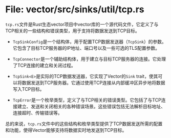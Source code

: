 # File: vector/src/sinks/util/tcp.rs

`tcp.rs`文件是Rust生态vector项目中vector库的一个源代码文件，它定义了与TCP相关的一些结构和错误类型，用于支持将数据发送到TCP目标。

- `TcpSinkConfig`是一个结构体，用于配置TCP数据发送器（`TcpSink`）的参数。它包含了目标TCP服务器的IP地址、端口号以及一些可选的TLS配置参数。

- `TcpConnector`是一个辅助结构体，用于建立与目标TCP服务器的连接。它处理了TCP连接的建立和关闭过程。

- `TcpSink<E>`是实际的TCP数据发送器，它实现了Vector的`Sink` trait，使其可以将数据发送到TCP服务器。它通过使用TCP连接从内部缓冲区异步地将数据写入TCP目标。

- `TcpError`是一个枚举类型，定义了与TCP相关的错误类型。它包括了与TCP连接建立、发送和关闭相关的各种错误场景。这些错误包括无法解析目标地址、连接超时、传输错误等。

总的来说，`tcp.rs`文件中的这些结构和枚举类型提供了TCP数据发送所需的配置和功能，使得Vector能够支持将数据实时地发送到TCP目标。

